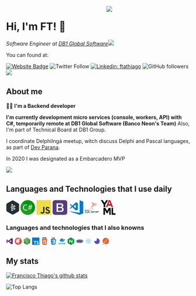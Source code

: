 <img align='right' src="https://media.giphy.com/media/M9gbBd9nbDrOTu1Mqx/giphy.gif" width="230">

# Hi, I'm FT! 🚀

_Software Engineer at [DB1 Global Software](https://www.db1group.com/)_<img src="https://media.giphy.com/media/WUlplcMpOCEmTGBtBW/giphy.gif" width="30">

You can found at:

[![Website Badge](https://img.shields.io/badge/-blogdoft-47CCCC?style=flat&logo=Google-Chrome&logoColor=white&link=https://www.blogdoft.com.br)](https://www.blogdoft.com.br)
![Twitter Follow](https://img.shields.io/twitter/follow/fta_thiago?label=Follow)
[![Linkedin: ftathiago](https://img.shields.io/badge/-ftathiago-blue?style=flat-square&logo=Linkedin&logoColor=white&link=https://www.linkedin.com/in/ftathiago/)](https://www.linkedin.com/in/ftathiago/)
![GitHub followers](https://img.shields.io/github/followers/ftathiago?label=Follow&style=social)
![](https://visitor-badge.glitch.me/badge?page_id=ftathiago.ftathiago)

## About me

:man_technologist: <strong>I'm a Backend developer</strong>

**I'm currently development micro services (console, workers, API) with C#, temporarily remote at DB1 Global Software (Banco Neon's Team)** Also, I'm part of Technical Board at DB1 Group.

I coordinate DelphiIngá meetup, witch discuss Delphi and Pascal languages, as part of [Dev Parana](https://www.devparana.org).

In 2020 I was designated as a Embarcadero MVP

<code><img src="https://www.blogdoft.com.br/wp-content/uploads/2020/11/MVP_NewLogo_100x100_Black-03.png"></code>

## Languages and Technologies that I use daily
<code><img height="40" src="https://raw.githubusercontent.com/ftathiago/ftathiago/e751c0e3d966b885a66821bfa47145898ab75bff/kafka.svg" alt="Kafka" title="Kafka"></code>
<code><img height="40" src="https://raw.githubusercontent.com/github/explore/80688e429a7d4ef2fca1e82350fe8e3517d3494d/topics/csharp/csharp.png" alt="C#" title="C#"></code>
<code><img height="40" src="https://raw.githubusercontent.com/github/explore/80688e429a7d4ef2fca1e82350fe8e3517d3494d/topics/javascript/javascript.png" alt="Javascript" title="Javascript"></code>
<code><img height="40" src="https://raw.githubusercontent.com/github/explore/80688e429a7d4ef2fca1e82350fe8e3517d3494d/topics/bootstrap/bootstrap.png" alt="Bootstrap" title="Bootstrap"></code>
<code><img height="40" src="https://raw.githubusercontent.com/github/explore/80688e429a7d4ef2fca1e82350fe8e3517d3494d/topics/visual-studio-code/visual-studio-code.png" alt="VS Code" title="VS Code"></code>
<code><img height="40" src="https://raw.githubusercontent.com/github/explore/master/topics/sql-server/sql-server.png" alt="SQL Server" title="SQL Server"></code>
<code><img height="40" src="https://raw.githubusercontent.com/github/explore/master/topics/yaml/yaml.png" alt="Yaml" title="Yaml"></code>


### Languages and technologies that I also knowns
<code><img height="20" src="https://raw.githubusercontent.com/ftathiago/ftathiago/main/visual-studio.png" alt="Visual Studio" title="Visual Studio"></code>
<code><img height="20" src="https://raw.githubusercontent.com/ftathiago/ftathiago/main/rad-studio-delphi.png" alt="RAD Studio - Delphi" title="RAD Studio - Delphi"></code>
<code><img height="20" src="https://raw.githubusercontent.com/github/explore/80688e429a7d4ef2fca1e82350fe8e3517d3494d/topics/nodejs/nodejs.png" alt="Node.Js" title="Node.Js"></code>
<code><img height="20" src="https://raw.githubusercontent.com/github/explore/80688e429a7d4ef2fca1e82350fe8e3517d3494d/topics/typescript/typescript.png" alt="TypeScript" title="TypeScript"></code>
<code><img height="20" src="https://raw.githubusercontent.com/github/explore/80688e429a7d4ef2fca1e82350fe8e3517d3494d/topics/html/html.png" alt="HTML" title="HTML"></code>
<code><img height="20" src="https://raw.githubusercontent.com/github/explore/80688e429a7d4ef2fca1e82350fe8e3517d3494d/topics/css/css.png" alt="CSS3" title="CSS3"></code>
<code><img height="20" src="https://raw.githubusercontent.com/github/explore/master/topics/docker/docker.png" alt="Docker" title="Docker"></code>
<code><img height="20" src="https://raw.githubusercontent.com/github/explore/master/topics/nginx/nginx.png" alt="nginx" title="nginx"></code>
<code><img height="20" src="https://raw.githubusercontent.com/github/explore/master/topics/php/php.png" alt="php" title="php"></code>
<code><img height="20" src="https://raw.githubusercontent.com/github/explore/master/topics/react/react.png" alt="React" title="React"></code>
<code><img height="20" src="https://raw.githubusercontent.com/ftathiago/ftathiago/main/insomnia.png" alt="Insomnia" title="Insomnia"></code>
<code><img height="20" src="https://raw.githubusercontent.com/ftathiago/ftathiago/main/postman.png" alt="Postman" title="Postman"></code>

## My stats

[![Francisco Thiago's github stats](https://github-readme-stats.vercel.app/api?username=ftathiago&show_icons=true&theme=merko)](https://github.com/ftathiago)

![Top Langs](https://github-readme-stats.vercel.app/api/top-langs/?username=ftathiago&show_icons=true&theme=merko)